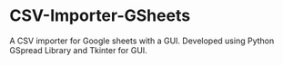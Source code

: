 # CSV-Importer-GSheets
A CSV importer for Google sheets with a GUI. Developed using Python GSpread Library and Tkinter for GUI.
